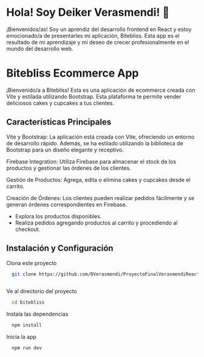 
# Hola! Soy Deiker Verasmendi! 👋

¡Bienvenidos/as! Soy un aprendiz del desarrollo frontend en React y estoy emocionado/a de presentarles mi aplicación, Bitebliss. Esta app es el resultado de mi aprendizaje y mi deseo de crecer profesionalmente en el mundo del desarrollo web.
# Bitebliss Ecommerce App

¡Bienvenido/a a Bitebliss! Esta es una aplicación de ecommerce creada con Vite y estilada utilizando Bootstrap. Esta plataforma te permite vender deliciosos cakes y cupcakes a tus clientes.

## Características Principales

Vite y Bootstrap: La aplicación está creada con Vite, ofreciendo un entorno de desarrollo rápido. Además, se ha estilado utilizando la biblioteca de Bootstrap para un diseño elegante y receptivo.

Firebase Integration: Utiliza Firebase para almacenar el stock de los productos y gestionar las órdenes de los clientes.

Gestión de Productos: Agrega, edita o elimina cakes y cupcakes desde el carrito.

Creación de Órdenes: Los clientes pueden realizar pedidos fácilmente y se generan órdenes correspondientes en Firebase.

- Explora los productos disponibles.
- Realiza pedidos agregando productos al carrito y procediendo al checkout.



## Instalación y Configuración

Clona este proyecto

```bash
  git clone https://github.com/DVerasmendi/ProyectoFinalVerasmendiReact.git
            
```

Ve al directorio del proyecto

```bash
  cd bitebliss
```

Instala las dependencias

```bash
  npm install
```

Inicia la app

```bash
  npm run dev
```

